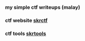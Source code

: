 ### my simple ctf writeups (malay)
### ctf website [skrctf](https://skrctf.me)
### ctf tools [skrtools](http://teamskr.rocks/tools)
